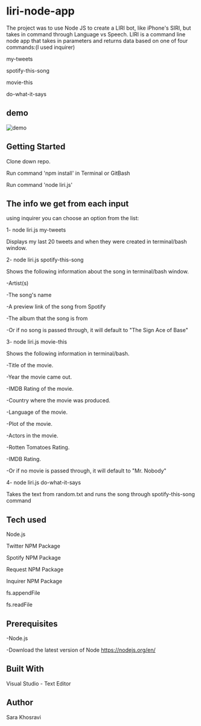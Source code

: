 # liri-node-app

The project was to use Node JS to create a LIRI bot, like iPhone's SIRI, but takes in command through Language vs Speech. LIRI is a command line node app that takes in parameters and returns data based on one of four commands:(I used inquirer)

my-tweets

spotify-this-song

movie-this

do-what-it-says
## demo
![demo](demo.gif)

## Getting Started

Clone down repo.

Run command 'npm install' in Terminal or GitBash

Run command 'node liri.js' 

## The info we get from each input

using inquirer you can choose an option from the list:

1- node liri.js my-tweets

Displays my last 20 tweets and when they were created in terminal/bash window.

2- node liri.js spotify-this-song 

Shows the following information about the song in terminal/bash window.

-Artist(s)

-The song's name

-A preview link of the song from Spotify

-The album that the song is from

-Or if no song is passed through, it will default to "The Sign Ace of Base"

3- node liri.js movie-this 

Shows the following information in terminal/bash.

-Title of the movie.

-Year the movie came out.

-IMDB Rating of the movie.

-Country where the movie was produced.

-Language of the movie.

-Plot of the movie.

-Actors in the movie.

-Rotten Tomatoes Rating.

-IMDB Rating.

-Or if no movie is passed through, it will default to "Mr. Nobody"

4- node liri.js do-what-it-says

Takes the text from random.txt and runs the song through spotify-this-song command

## Tech used

Node.js

Twitter NPM Package 

Spotify NPM Package 

Request NPM Package 

Inquirer NPM Package

fs.appendFile

fs.readFile

## Prerequisites

 -Node.js 

 -Download the latest version of Node https://nodejs.org/en/

## Built With

Visual Studio - Text Editor

## Author

Sara Khosravi 